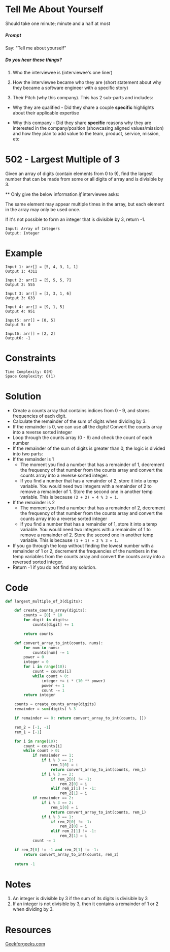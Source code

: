# Tell Me About Yourself

Should take one minute; minute and a half at most

##### Prompt

Say: "Tell me about yourself"

##### Do you hear these things?

1. Who the interviewee is (interviewee's one liner)

2. How the interviewee became who they are (short statement about why they became a software engineer with a specific story)

3. Their Pitch (why this company). This has 2 sub-parts and includes:

  - Why they are qualified - Did they share a couple
  **specific** highlights about their applicable expertise

  - Why this company - Did they share **specific** reasons
  why they are interested in the company/position
  (showcasing aligned values/mission) and how they plan to
  add value to the team, product, service, mission, etc

# 502 - Largest Multiple of 3

Given an array of digits (contain elements from 0 to 9), find the
largest number that can be made from some or all digits of array and is divisible
by 3.

** Only give the below information _if_ interviewee asks:

The same element may appear multiple times in the array, but each
element in the array may only be used once.

If it's not possible to form an integer that is divisible by 3, return -1.

```
Input: Array of Integers  
Output: Integer
```

# Example

```
Input 1: arr[] = [5, 4, 3, 1, 1]
Output 1: 4311

Input 2: arr[] = [5, 5, 5, 7]
Output 2: 555

Input 3: arr[] = [3, 3, 1, 6]
Output 3: 633 

Input 4: arr[] = [9, 1, 5]
Output 4: 951 

Input5: arr[] = [0, 5]
Output 5: 0

Input6: arr[] = [2, 2]
Output6: -1 
```

# Constraints
```
Time Complexity: O(N)
Space Complexity: O(1)
```
# Solution

* Create a counts array that contains indices from 0 - 9, and stores frequencies
  of each digit.
* Calculate the remainder of the sum of digits when dividing by 3.
* If the remainder is 0, we can use all the digits! Convert the counts array into a reverse sorted integer
* Loop through the counts array (0 - 9) and check the count of each number
* If the remainder of the sum of digits is greater than 0, the logic is divided into two parts:
*   If the remainder is 1
    * The moment you find a number that has a remainder of 1, decrement the frequency of that
      number from the counts array and convert the counts array into a reverse sorted integer.
    * If you find a number that has a remainder of 2, store it into a temp variable. You would need
      two integers with a remainder of 2 to remove a remainder of 1. Store the second one in another temp variable.
      This is because `(2 + 2) = 4 % 3 = 1`.  
*   If the remainder is 2
    * The moment you find a number that has a remainder of 2, decrement the frequency of that
      number from the counts array and convert the counts array into a reverse sorted integer
    * If you find a number that has a remainder of 1, store it into a temp variable. You would need
      two integers with a remainder of 1 to remove a remainder of 2. Store the second one in another temp variable.
      This is because `(1 + 1) = 2 % 3 = 1`.  
* If you go through the loop without finding the lowest number with a remainder of 1 or 2, decrement the frequencies
  of the numbers in the temp variables from the counts array and convert the counts array into a reversed sorted integer.
* Return -1 if you do not find any solution.

# Code

```python
def largest_multiple_of_3(digits):

    def create_counts_array(digits):
        counts = [0] * 10
        for digit in digits:
            counts[digit] += 1

        return counts

    def convert_array_to_int(counts, nums):
        for num in nums:
            counts[num] -= 1
        power = 0
        integer = 0
        for i in range(10):
            count = counts[i]
            while count > 0:
                integer += i * (10 ** power)
                power += 1
                count -= 1
        return integer

    counts = create_counts_array(digits)
    remainder = sum(digits) % 3

    if remainder == 0: return convert_array_to_int(counts, [])

    rem_2 = [-1, -1]
    rem_1 = [-1]

    for i in range(10):
        count = counts[i]
        while count > 0:
            if remainder == 1:
                if i % 3 == 1:
                    rem_1[0] = i
                    return convert_array_to_int(counts, rem_1)
                if i % 3 == 2:
                    if rem_2[0] != -1:
                        rem_2[0] = i
                    elif rem_2[1] != -1:
                        rem_2[1] = i
            if remainder == 2:
                if i % 3 == 2:
                    rem_1[0] = i
                    return convert_array_to_int(counts, rem_1)
                if i % 3 == 1:
                    if rem_2[0] != -1:
                        rem_2[0] = i
                    elif rem_2[1] != -1:
                        rem_2[1] = i
            count -= 1

    if rem_2[0] != -1 and rem_2[1] != -1:
        return convert_array_to_int(counts, rem_2)
    
    return -1 
```

# Notes

1. An integer is divisible by 3 if the sum of its digits is divisible by 3
2. If an integer is not divisible by 3, then it contains a remainder of 1 or 2 when dividing by 3.

# Resources

[Geekforgeeks.com](https://www.geeksforgeeks.org/find-largest-multiple-3-array-digits-set-2-time-o1-space/)

